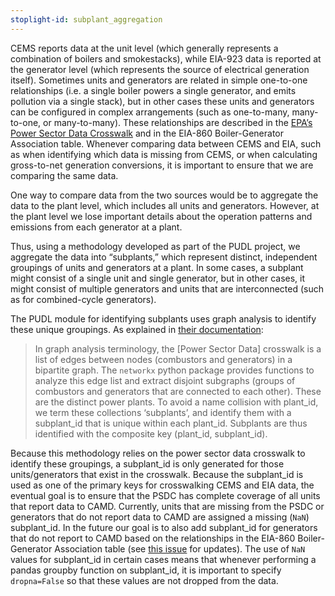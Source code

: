 ```yaml
---
stoplight-id: subplant_aggregation
---
```


CEMS reports data at the unit level (which generally represents a combination of boilers and smokestacks), while EIA-923 data is reported at the generator level (which represents the source of electrical generation itself). Sometimes units and generators are related in simple one-to-one relationships (i.e. a single boiler powers a single generator, and emits pollution via a single stack), but in other cases these units and generators can be configured in complex arrangements (such as one-to-many, many-to-one, or many-to-many). These relationships are described in the [EPA’s Power Sector Data Crosswalk](https://www.epa.gov/airmarkets/power-sector-data-crosswalk) and in the EIA-860 Boiler-Generator Association table. Whenever comparing data between CEMS and EIA, such as when identifying which data is missing from CEMS, or when calculating gross-to-net generation conversions, it is important to ensure that we are comparing the same data.

One way to compare data from the two sources would be to aggregate the data to the plant level, which includes all units and generators. However, at the plant level we lose important details about the operation patterns and emissions from each generator at a plant. 

Thus, using a methodology developed as part of the PUDL project, we aggregate the data into “subplants,” which represent distinct, independent groupings of units and generators at a plant. In some cases, a subplant might consist of a single unit and single generator, but in other cases, it might consist of multiple generators and units that are interconnected (such as for combined-cycle generators). 

The PUDL module for identifying subplants uses graph analysis to identify these unique groupings. As explained in [their documentation](https://catalystcoop-pudl.readthedocs.io/en/latest/autoapi/pudl/analysis/epa_crosswalk/index.html):

> In graph analysis terminology, the [Power Sector Data] crosswalk is a list of edges between nodes (combustors and generators) in a bipartite graph. The `networkx` python package provides functions to analyze this edge list and extract disjoint subgraphs (groups of combustors and generators that are connected to each other). These are the distinct power plants. To avoid a name collision with plant_id, we term these collections ‘subplants’, and identify them with a subplant_id that is unique within each plant_id. Subplants are thus identified with the composite key (plant_id, subplant_id).

Because this methodology relies on the power sector data crosswalk to identify these groupings, a subplant_id is only generated for those units/generators that exist in the crosswalk. Because the subplant_id is used as one of the primary keys for crosswalking CEMS and EIA data, the eventual goal is to ensure that the PSDC has complete coverage of all units that report data to CAMD. Currently, units that are missing from the PSDC or generators that do not report data to CAMD are assigned a missing (`NaN`) subplant_id. In the future our goal is to also add subplant_id for generators that do not report to CAMD based on the relationships in the EIA-860 Boiler-Generator Association table (see [this issue](https://github.com/singularity-energy/open-grid-emissions/issues/49) for updates). The use of `NaN` values for subplant_id in certain cases means that whenever performing a pandas groupby function on subplant_id, it is important to specify `dropna=False` so that these values are not dropped from the data.
